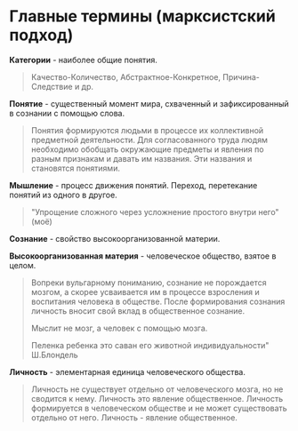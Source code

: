 # Главные термины (марксистский подход)

**Категории** - наиболее общие понятия.

>Качество-Количество, Абстрактное-Конкретное, Причина-Следствие и др.

**Понятие** - существенный момент мира, схваченный и зафиксированный в сознании с помощью слова.

>Понятия формируются людьми в процессе их коллективной предметной деятельности. Для согласованного труда людям необходимо обобщать окружающие предметы и явления по разным признакам и давать им названия. Эти названия и становятся понятиями.

**Мышление** - процесс движения понятий. Переход, перетекание понятий из одного в другое.
>"Упрощение сложного через усложнение простого внутри него" (моё)

**Сознание** - свойство высокоорганизованной материи.

**Высокоорганизованная материя** - человеческое общество, взятое в целом.

>Вопреки вульгарному пониманию, сознание не порождается мозгом, а скорее усваивается им в процессе взросления и воспитания человека в обществе. После формирования сознания личность вносит свой вклад в общественное сознание.
>
>Мыслит не мозг, а человек с помощью мозга.
>
>Пеленка ребенка это саван его животной индивидуальности" Ш.Блондель

**Личность** - элементарная единица человеческого общества. 

>Личность не существует отдельно от человеческого мозга, но не сводится к нему. Личность это явление общественное. Личность формируется в человеческом обществе и не может существовать отдельно от него. Личность - явление общественное.

